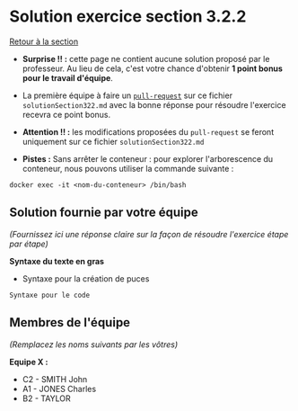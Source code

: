 
# Solution exercice section 3.2.2
<a href="/introduction-docker/1base/index.html#section322">Retour à la section</a>

- **Surprise !! :** cette page ne contient aucune solution proposé par le professeur. Au lieu de cela, c'est votre chance d'obtenir **1 point bonus pour le travail d'équipe**.

- La première équipe à faire un [```pull-request```](https://juanluck.github.io/Introduction-GIT/tp4/#pullrequest) sur ce fichier ```solutionSection322.md``` avec la bonne réponse pour résoudre l'exercice recevra ce point bonus.

- **Attention !! :** les modifications proposées du ```pull-request``` se feront uniquement sur ce fichier ```solutionSection322.md```

- **Pistes :**
Sans arrêter le conteneur : pour explorer l'arborescence du conteneur, nous pouvons utiliser la commande suivante :
```
docker exec -it <nom-du-conteneur> /bin/bash
```

## Solution fournie par votre équipe
_(Fournissez ici une réponse claire sur la façon de résoudre l'exercice étape par étape)_

**Syntaxe du texte en gras**

- Syntaxe pour la création de puces

```
Syntaxe pour le code
```

## Membres de l'équipe
_(Remplacez les noms suivants par les vôtres)_

**Equipe X :**

- C2 - SMITH John
- A1 - JONES Charles
- B2 - TAYLOR 

